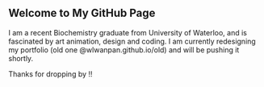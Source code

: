 ## Welcome to My GitHub Page

I am a recent Biochemistry graduate from University of Waterloo, and is fascinated by art animation, design and coding. I am currently redesigning my portfolio (old one @wlwanpan.github.io/old) and will be pushing it shortly. 

Thanks for dropping by !!

